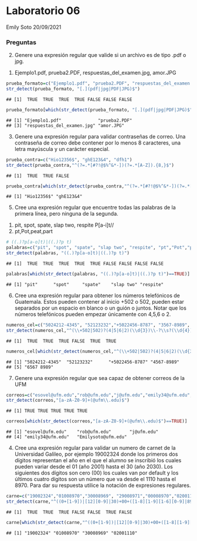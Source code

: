 Laboratorio 06
================
Emily Soto
20/09/2021

### Preguntas

2.  Genere una expresión regular que valide si un archivo es de tipo
    .pdf o jpg.

<!-- -->

1.  Ejemplo1.pdf, prueba2.PDF, respuestas\_del\_examen.jpg, amor.JPG

``` r
prueba_formato=c("Ejemplo1.pdf", "prueba2.PDF", "respuestas_del_examen.jpg", "amor.JPG", ".JPGHola", "hola.r", "PJPG")
str_detect(prueba_formato, "[.](pdf|jpg|PDF|JPG)$")
```

    ## [1]  TRUE  TRUE  TRUE  TRUE FALSE FALSE FALSE

``` r
prueba_formato[which(str_detect(prueba_formato, "[.](pdf|jpg|PDF|JPG)$")==TRUE)]
```

    ## [1] "Ejemplo1.pdf"              "prueba2.PDF"              
    ## [3] "respuestas_del_examen.jpg" "amor.JPG"

3.  Genere una expresión regular para validar contraseñas de correo. Una
    contraseña de correo debe contener por lo menos 8 caracteres, una
    letra mayúscula y un carácter especial.

``` r
prueba_contra=c("Hio12356$", "ghE123&4", "dfh1")
str_detect(prueba_contra,"^(?=.*[#?!@$%^&*-])(?=.*[A-Z]).{8,}$")
```

    ## [1]  TRUE  TRUE FALSE

``` r
prueba_contra[which(str_detect(prueba_contra,"^(?=.*[#?!@$%^&*-])(?=.*[A-Z]).{8,}$")==TRUE)]
```

    ## [1] "Hio12356$" "ghE123&4"

5.  Cree una expresión regular que encuentre todas las palabras de la
    primera línea, pero ninguna de la segunda.

<!-- -->

1.  pit, spot, spate, slap two, respite P\[a-i\]t//
2.  pt,Pot,peat,part

``` r
# ((.)?p[a-o]t)|((.)?p t)
palabras=c("pit", "spot", "spate", "slap two", "respite", "pt","Pot","peat","part")
str_detect(palabras, "((.)?p[a-o]t)|((.)?p t)")
```

    ## [1]  TRUE  TRUE  TRUE  TRUE  TRUE FALSE FALSE FALSE FALSE

``` r
palabras[which(str_detect(palabras, "((.)?p[a-o]t)|((.)?p t)")==TRUE)]
```

    ## [1] "pit"      "spot"     "spate"    "slap two" "respite"

6.  Cree una expresión regular para obtener los números telefónicos de
    Guatemala. Estos pueden contener al inicio +502 o 502, pueden estar
    separados por un espacio en blanco o un guión o juntos. Notar que
    los números telefónicos pueden empezar únicamente con 4,5,6 o 2.

``` r
numeros_cel=c("5024212-4345", "52123232","+5022456-8787", "3567-8989", "4567-8989", "6567 8989")
str_detect(numeros_cel,"^(\\+502|502)?(4|5|6|2)(\\d{3})\\-?\\s?(\\d{4})$")
```

    ## [1]  TRUE  TRUE  TRUE FALSE  TRUE  TRUE

``` r
numeros_cel[which(str_detect(numeros_cel,"^(\\+502|502)?(4|5|6|2)(\\d{3})\\-?\\s?(\\d{4})$")==TRUE)]
```

    ## [1] "5024212-4345"  "52123232"      "+5022456-8787" "4567-8989"    
    ## [5] "6567 8989"

7.  Genere una expresión regular que sea capaz de obtener correos de la
    UFM

``` r
correos=c("esovel@ufm.edu","rob@ufm.edu","j@ufm.edu","emily34@ufm.edu","Emilysoto@ufm.edu")
str_detect(correos,"[a-zA-Z0-9]+(@ufm\\.edu)$")
```

    ## [1] TRUE TRUE TRUE TRUE TRUE

``` r
correos[which(str_detect(correos,"[a-zA-Z0-9]+(@ufm\\.edu)$")==TRUE)]
```

    ## [1] "esovel@ufm.edu"    "rob@ufm.edu"       "j@ufm.edu"        
    ## [4] "emily34@ufm.edu"   "Emilysoto@ufm.edu"

4.  Cree una expresión regular para validar un numero de carnet de la
    Universidad Galileo, por ejemplo 19002324 donde los primeros dos
    dígitos representan el año en el que el alumno se inscribió los
    cuales pueden variar desde el 01 (año 2001) hasta el 30 (año 2030).
    Los siguientes dos dígitos son cero (00) los cuales van por default
    y los últimos cuatro dígitos son un número que va desde el 1110
    hasta el 8970. Para dar su respuesta utilice la notación de
    expresiones regulares.

``` r
carne=c("19002324","01008970","30008969", "29008971","00008970","02001110","03001109")
str_detect(carne,"^((0+[1-9])|[12][0-9]|30)+00+([1-8][1-9][1-6][0-9]|8970)$")
```

    ## [1]  TRUE  TRUE  TRUE FALSE FALSE  TRUE FALSE

``` r
carne[which(str_detect(carne,"^((0+[1-9])|[12][0-9]|30)+00+([1-8][1-9][1-6][0-9]|8970)$")==TRUE)]
```

    ## [1] "19002324" "01008970" "30008969" "02001110"

